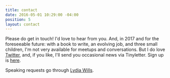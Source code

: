 ```yaml
---
title: contact
date: 2016-05-01 10:29:00 -04:00
position: 5
layout: contact
---
```


Please do get in touch! I'd love to hear from you. And, in 2017 and for the foreseeable future: with a book to write, an evolving job, and three small children, I'm not very available for meetups and conversations. But I do love [Twitter](https://twitter.com/ablerism), and, if you like, I'll send you occasional news via Tinyletter. Sign up is [here](https://tinyletter.com/sarahendren).

Speaking requests go through [Lydia Wills](http://lydiawills.com/).

